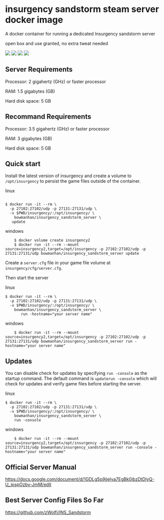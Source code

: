 # insurgency sandstorm steam server docker image

A docker container for running a dedicated Insurgency sandstorm server

open box and use granted, no extra tweat needed


 [![](https://img.shields.io/docker/stars/bowmanhan/insurgency_sandstorm_server.svg)](https://hub.docker.com/r/bowmanhan/insurgency_sandstorm_server 'DockerHub')
 [![](https://img.shields.io/docker/pulls/bowmanhan/insurgency_sandstorm_server.svg)](https://hub.docker.com/rbowmanhan/insurgency_sandstorm_server 'DockerHub') [![](https://img.shields.io/docker/automated/bowmanhan/insurgency_sandstorm_server.svg)](https://hub.docker.com/r/bowmanhan/insurgency_sandstorm_server 'DockerHub') [![](https://img.shields.io/github/stars/bugparty/node-for-react-snap.svg?label=Stars&style=social)](https://github.com/bugparty/insurgency_sandstorm_docker/)

## Server Requirements

Processor: 2 gigahertz (GHz) or faster processor

RAM: 1.5 gigabytes (GB)

Hard disk space: 5 GB

## Recommand Requirements

Processor: 3.5 gigahertz (GHz) or faster processor

RAM: 3 gigabytes (GB)

Hard disk space: 5 GB

## Quick start

Install the latest version of insurgency and create a volume to `/opt/insurgency` to persist the game files outside of the container.

linux

```shell
	
$ docker run -it --rm \
  -p 27102:27102/udp -p 27131:27131/udp \
  -v $PWD/insurgency/:/opt/insurgency/ \
    bowmanhan/insurgency_sandstorm_server \
   update

```

windows 

```shell
	$ docker volume create insurgency2
	$ docker run -it --rm --mount source=insurgency2,target=/opt/insurgency -p 27102:27102/udp -p 27131:27131/udp bowmanhan/insurgency_sandstorm_server update

```
Create a `server.cfg` file in your game file volume at `insurgency/cfg/server.cfg`. 



Then start the server

linux 

```shell
$ docker run -it --rm \
  -p 27102:27102/udp -p 27131:27131/udp \
  -v $PWD/insurgency/:/opt/insurgency/ \
    bowmanhan/insurgency_sandstorm_server \
	   run -hostname="your server name"
```

windows 

```shell
	$ docker run -it --rm --mount source=insurgency2,target=/opt/insurgency -p 27102:27102/udp -p 27131:27131/udp bowmanhan/insurgency_sandstorm_server run -hostname="your server name"

```

## Updates

You can disable check for updates by specifying `run -console` as the startup command. The default command is `updaterun -console` which will check for updates and verify game files before starting the server.

linux

```shell
$ docker run -it --rm \
  -p 27102:27102/udp -p 27131:27131/udp \
  -v $PWD/insurgency/:/opt/insurgency/ \
    bowmanhan/insurgency_sandstorm_server \
    run -console
```

windows 

```shell
	$ docker run -it --rm --mount source=insurgency2,target=/opt/insurgency -p 27102:27102/udp -p 27131:27131/udp bowmanhan/insurgency_sandstorm_server run -console -hostname="your server name"

```

## Official Server Manual

https://docs.google.com/document/d/1GDLg5p9jjeIya7EgBk0ibzDtDlyQ-U_jpspOzby-JmM/edit

## Best Server Config Files So Far

https://github.com/zWolfi/INS_Sandstorm
